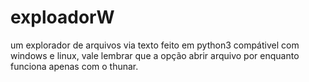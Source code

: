 # exploadorW
um explorador de arquivos via texto feito em python3
compátivel com windows e linux, vale lembrar que a opção abrir arquivo por enquanto funciona apenas com o thunar.
